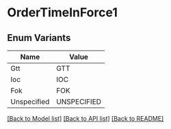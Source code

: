 # OrderTimeInForce1

## Enum Variants

| Name | Value |
|---- | -----|
| Gtt | GTT |
| Ioc | IOC |
| Fok | FOK |
| Unspecified | UNSPECIFIED |


[[Back to Model list]](../README.md#documentation-for-models) [[Back to API list]](../README.md#documentation-for-api-endpoints) [[Back to README]](../README.md)



